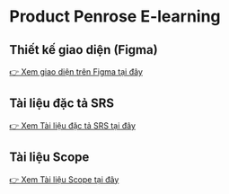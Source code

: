 # Product Penrose E-learning
## Thiết kế giao diện (Figma)
[👉 Xem giao diện trên Figma tại đây](https://www.figma.com/design/2mFkrgc8UBHd4Qn8MMcb1u/Li%C3%AAn?node-id=0-1&t=xdC9SgvzS1IXE2Re-1)
## Tài liệu đặc tả SRS
[👉 Xem Tài liệu đặc tả SRS tại đây](https://docs.google.com/document/d/17ZyW7u1hO1T4IoEuyCf_FbDjvmeaqQzbtWp8Vht4wgQ/edit?usp=sharing)
## Tài liệu Scope
[👉 Xem Tài liệu Scope tại đây](https://docs.google.com/spreadsheets/d/1GM3L8fSbPgIHmoOxL-l7xqy5NnCnQNIjDm8X9De5ON8/edit?usp=sharing)


